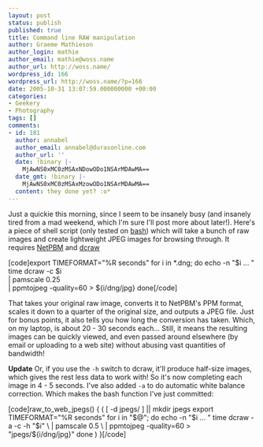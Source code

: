 ```yaml
---
layout: post
status: publish
published: true
title: Command line RAW manipulation
author: Graeme Mathieson
author_login: mathie
author_email: mathie@woss.name
author_url: http://woss.name/
wordpress_id: 166
wordpress_url: http://woss.name/?p=166
date: 2005-10-31 13:07:59.000000000 +00:00
categories:
- Geekery
- Photography
tags: []
comments:
- id: 181
  author: annabel
  author_email: annabel@durasonline.com
  author_url: ''
  date: !binary |-
    MjAwNS0xMC0zMSAxNDowODo1NSArMDAwMA==
  date_gmt: !binary |-
    MjAwNS0xMC0zMSAxMzowODo1NSArMDAwMA==
  content: they done yet? :o*
---
```

Just a quickie this morning, since I seem to be insanely busy (and insanely tired from a mad weekend, which I'm sure I'll post more about later!).  Here's a piece of shell script (only tested on <a href="http://www.gnu.org/software/bash/bash.html">bash</a>) which will take a bunch of raw images and create lightweight JPEG images for browsing through.  It requires <a href="http://netpbm.sourceforge.net/">NetPBM</a> and <a href="http://www.cybercom.net/~dcoffin/dcraw/">dcraw</a>

[code]export TIMEFORMAT="%R seconds"
for i in *.dng; do
  echo -n "$i ... "
  time dcraw -c $i \
    | pamscale 0.25 \
    | ppmtojpeg -quality=60 > ${i/dng/jpg}
done[/code]

That takes your original raw image, converts it to NetPBM's PPM format, scales it down to a quarter of the original size, and outputs a JPEG file.  Just for bonus points, it also tells you how long the conversion has taken.  Which, on my laptop, is about 20 - 30 seconds each...  Still, it means the resulting images can be quickly viewed, and even passed around elsewhere (by email or uploading to a web site) without abusing vast quantities of bandwidth!

<strong>Update</strong> Or, if you use the <code>-h</code> switch to dcraw, it'll produce half-size images, which gives the rest less data to work with!  So it's now completing each image in 4 - 5 seconds.  I've also added <code>-a</code> to do automatic white balance correction.  Which makes the bash function I've just committed:

[code]raw_to_web_jpegs()
{
    (
        [ -d jpegs/ ] || mkdir jpegs
        export TIMEFORMAT="%R seconds"
        for i in "$@"; do
            echo -n "$i ... "
            time dcraw -a -c -h "$i" \
                | pamscale 0.5 \
                | ppmtojpeg -quality=60 > "jpegs/${i/dng/jpg}"
        done
    )
}[/code]
